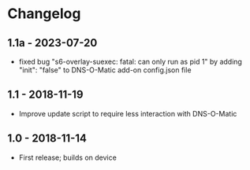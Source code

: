 # Changelog

## 1.1a - 2023-07-20
- fixed bug "s6-overlay-suexec: fatal: can only run as pid 1" by adding "init": "false" to DNS-O-Matic add-on config.json file

## 1.1 - 2018-11-19
- Improve update script to require less interaction with DNS-O-Matic

## 1.0 - 2018-11-14
- First release; builds on device

